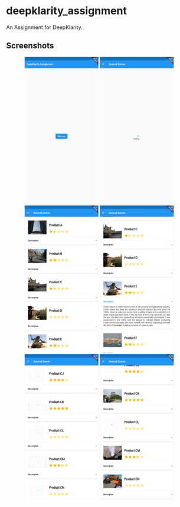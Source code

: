 # deepklarity_assignment

An Assignment for DeepKlarity.

## Screenshots

<div align="center">
<img src="https://github.com/shivamverma1995/deepklarity_assignment/blob/main/screenshots/com.example.deepklarity_assign_Screenshot_2022.03.26_00.12.07.png" width="200" height="400"/>
<img src="https://github.com/shivamverma1995/deepklarity_assignment/blob/main/screenshots/com.example.deepklarity_assign_Screenshot_2022.03.26_00.12.28.png" width="200" height="400"/>
<img src="https://github.com/shivamverma1995/deepklarity_assignment/blob/main/screenshots/com.example.deepklarity_assign_Screenshot_2022.03.26_00.12.34.png" width="200" height="400"/>
  <img src="https://github.com/shivamverma1995/deepklarity_assignment/blob/main/screenshots/com.example.deepklarity_assign_Screenshot_2022.03.26_00.12.40.png" width="200" height="400"/>
<img src="https://github.com/shivamverma1995/deepklarity_assignment/blob/main/screenshots/com.example.deepklarity_assign_Screenshot_2022.03.26_00.13.00.png" width="200" height="400"/>
<img src="https://github.com/shivamverma1995/deepklarity_assignment/blob/main/screenshots/com.example.deepklarity_assign_Screenshot_2022.03.26_00.13.02.png" width="200" height="400"/>
</div>
